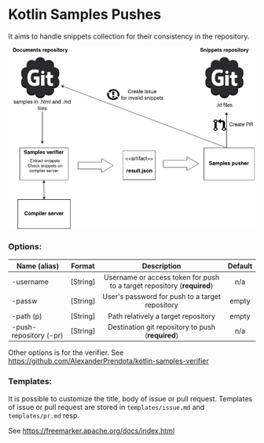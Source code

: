 # Kotlin Samples Pushes

It aims to handle snippets collection for their consistency in the repository.

![Architecture](doc/images/SnippetsVerifier.png)


### Options:
  | Name (alias) | Format | Description | Default |
  | ------------- |:-------------:| :-----:|:-------------:|
  |-username| [String] | Username or access token for push to a target repository (**required**) | n/a |
  |-passw | [String] | User's password for push  to a target repository | empty |
  |-path (p) | [String] | Path relatively a target repository | empty |
  |-push-repository (-pr) | [String] | Destination git repository to push (**required**)| n/a |
  
  Other options is for the verifier. 
  See https://github.com/AlexanderPrendota/kotlin-samples-verifier
  
### Templates:
It is possible to customize the title, body of issue or pull request.
 Templates of issue or pull request are stored in ```templates/issue.md``` and ```templates/pr.md``` resp.
 
 See https://freemarker.apache.org/docs/index.html